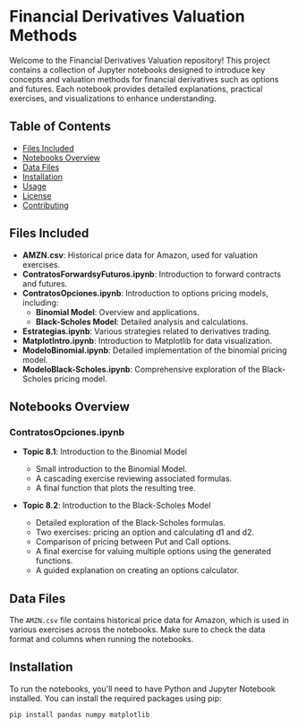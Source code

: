 # Financial Derivatives Valuation Methods

Welcome to the Financial Derivatives Valuation repository! This project contains a collection of Jupyter notebooks designed to introduce key concepts and valuation methods for financial derivatives such as options and futures. Each notebook provides detailed explanations, practical exercises, and visualizations to enhance understanding.

## Table of Contents

- [Files Included](#files-included)
- [Notebooks Overview](#notebooks-overview)
- [Data Files](#data-files)
- [Installation](#installation)
- [Usage](#usage)
- [License](#license)
- [Contributing](#contributing)

## Files Included

- **AMZN.csv**: Historical price data for Amazon, used for valuation exercises.
- **ContratosForwardsyFuturos.ipynb**: Introduction to forward contracts and futures.
- **ContratosOpciones.ipynb**: Introduction to options pricing models, including:
  - **Binomial Model**: Overview and applications.
  - **Black-Scholes Model**: Detailed analysis and calculations.
- **Estrategias.ipynb**: Various strategies related to derivatives trading.
- **MatplotIntro.ipynb**: Introduction to Matplotlib for data visualization.
- **ModeloBinomial.ipynb**: Detailed implementation of the binomial pricing model.
- **ModeloBlack-Scholes.ipynb**: Comprehensive exploration of the Black-Scholes pricing model.

## Notebooks Overview

### ContratosOpciones.ipynb
- **Topic 8.1**: Introduction to the Binomial Model
  - Small introduction to the Binomial Model.
  - A cascading exercise reviewing associated formulas.
  - A final function that plots the resulting tree.

- **Topic 8.2**: Introduction to the Black-Scholes Model
  - Detailed exploration of the Black-Scholes formulas.
  - Two exercises: pricing an option and calculating d1 and d2.
  - Comparison of pricing between Put and Call options.
  - A final exercise for valuing multiple options using the generated functions.
  - A guided explanation on creating an options calculator.

## Data Files

The `AMZN.csv` file contains historical price data for Amazon, which is used in various exercises across the notebooks. Make sure to check the data format and columns when running the notebooks.

## Installation

To run the notebooks, you'll need to have Python and Jupyter Notebook installed. You can install the required packages using pip:

```bash
pip install pandas numpy matplotlib

